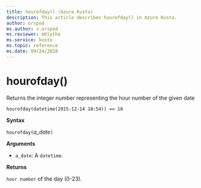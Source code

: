 ```yaml
---
title: hourofday() (Azure Kusto)
description: This article describes hourofday() in Azure Kusto.
author: orspod
ms.author: v-orspod
ms.reviewer: mblythe
ms.service: kusto
ms.topic: reference
ms.date: 09/24/2018
---
```

# hourofday()

Returns the integer number representing the hour number of the given date

    hourofday(datetime(2015-12-14 18:54)) == 18

**Syntax**

`hourofday(`*a_date*`)`

**Arguments**

* `a_date`: A `datetime`.

**Returns**

`hour number` of the day (0-23).
